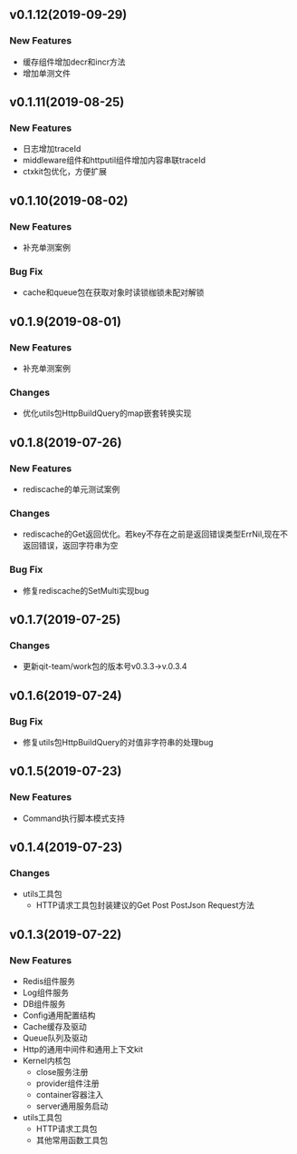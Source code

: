 ## v0.1.12(2019-09-29)

### New Features
- 缓存组件增加decr和incr方法
- 增加单测文件

## v0.1.11(2019-08-25)

### New Features
- 日志增加traceId
- middleware组件和httputil组件增加内容串联traceId
- ctxkit包优化，方便扩展


## v0.1.10(2019-08-02)

### New Features
- 补充单测案例

### Bug Fix
- cache和queue包在获取对象时读锁枷锁未配对解锁

## v0.1.9(2019-08-01)

### New Features
- 补充单测案例

### Changes
- 优化utils包HttpBuildQuery的map嵌套转换实现

## v0.1.8(2019-07-26)

### New Features
- rediscache的单元测试案例

### Changes
- rediscache的Get返回优化。若key不存在之前是返回错误类型ErrNil,现在不返回错误，返回字符串为空

### Bug Fix
- 修复rediscache的SetMulti实现bug

## v0.1.7(2019-07-25)

### Changes
- 更新qit-team/work包的版本号v0.3.3->v.0.3.4

## v0.1.6(2019-07-24)

### Bug Fix
- 修复utils包HttpBuildQuery的对值非字符串的处理bug

## v0.1.5(2019-07-23)

### New Features
- Command执行脚本模式支持

## v0.1.4(2019-07-23)

### Changes
- utils工具包
    - HTTP请求工具包封装建议的Get Post PostJson Request方法

## v0.1.3(2019-07-22)

### New Features
- Redis组件服务
- Log组件服务
- DB组件服务
- Config通用配置结构
- Cache缓存及驱动
- Queue队列及驱动
- Http的通用中间件和通用上下文kit
- Kernel内核包
    - close服务注册
    - provider组件注册
    - container容器注入
    - server通用服务启动
- utils工具包
    - HTTP请求工具包
    - 其他常用函数工具包